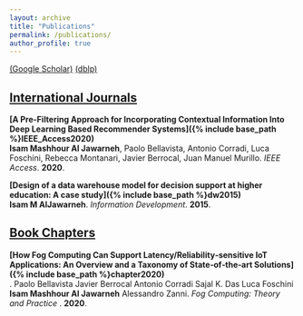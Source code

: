 ```yaml
---
layout: archive
title: "Publications"
permalink: /publications/
author_profile: true
---
```

[(Google Scholar)](https://scholar.google.com/citations?user=hv5C-NIAAAAJ&hl=en)
[(dblp)](https://dblp.org/pers/a/Aljawarneh:Isam_Mashhour.html)

## <u>International Journals</u>

<b>[A Pre-Filtering Approach for Incorporating Contextual Information Into Deep Learning Based Recommender Systems]({% include base_path %}IEEE_Access2020)</b><br>
<b>Isam Mashhour Al Jawarneh</b>, Paolo Bellavista, Antonio Corradi, Luca Foschini, Rebecca Montanari, Javier Berrocal, Juan Manuel Murillo. <i>IEEE Access</i>. <b>2020</b>.

<b>[Design of a data warehouse model for decision support at higher education: A case study]({% include base_path %}dw2015)</b><br>
<b>Isam M AlJawarneh</b>. <i>Information Development</i>. <b>2015</b>.

## <u>Book Chapters</u>

<b>[How Fog Computing Can Support Latency/Reliability‐sensitive IoT Applications: An Overview and a Taxonomy of State‐of‐the‐art Solutions]({% include base_path %}chapter2020)</b><br>. Paolo Bellavista  Javier Berrocal  Antonio Corradi  Sajal K. Das  Luca Foschini  <b>Isam Mashhour Al Jawarneh</b>  Alessandro Zanni. <i>Fog Computing: Theory and Practice</i> . <b>2020</b>.
